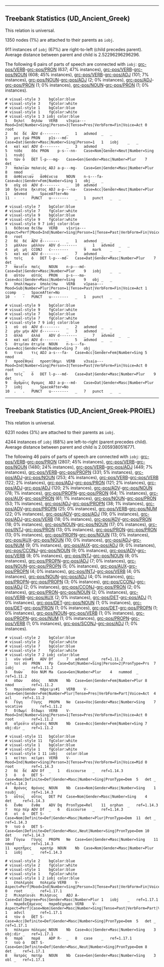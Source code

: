 

--------------------------------------------------------------------------------

## Treebank Statistics (UD_Ancient_Greek)

This relation is universal.

1350 nodes (1%) are attached to their parents as `iobj`.

911 instances of `iobj` (67%) are right-to-left (child precedes parent).
Average distance between parent and child is 2.52296296296296.

The following 6 pairs of parts of speech are connected with `iobj`: [grc-pos/VERB]()-[grc-pos/PRON]() (637; 47% instances), [grc-pos/VERB]()-[grc-pos/NOUN]() (608; 45% instances), [grc-pos/VERB]()-[grc-pos/ADJ]() (101; 7% instances), [grc-pos/NOUN]()-[grc-pos/ADJ]() (2; 0% instances), [grc-pos/ADJ]()-[grc-pos/PRON]() (1; 0% instances), [grc-pos/NOUN]()-[grc-pos/PRON]() (1; 0% instances).


~~~ conllu
# visual-style 3	bgColor:blue
# visual-style 3	fgColor:white
# visual-style 1	bgColor:blue
# visual-style 1	fgColor:white
# visual-style 1 3 iobj	color:blue
1	δηλοῖ	δηλόω	VERB	v3spia---	Mood=Ind|Number=Sing|Person=3|Tense=Pres|VerbForm=Fin|Voice=Act	0	root	_	_
2	δέ	δέ	ADV	d--------	_	1	advmod	_	_
3	μοι	ἐγώ	PRON	p1s---md-	Case=Dat|Gender=Masc|Number=Sing|Person=1	1	iobj	_	_
4	καὶ	καί	ADV	d--------	_	3	advmod	_	_
5	τόδε	ὅδε	PRON	p-s---nn-	Case=Nom|Gender=Neut|Number=Sing	1	nsubj	_	_
6	τῶν	ὁ	DET	l-p---mg-	Case=Gen|Gender=Masc|Number=Plur	7	det	_	_
7	παλαιῶν	παλαιός	ADJ	a-p---mg-	Case=Gen|Gender=Masc|Number=Plur	8	nmod	_	_
8	ἀσθένειαν	ἀσθένεια	NOUN	n-s---fa-	Case=Acc|Gender=Fem|Number=Sing	1	obj	_	_
9	οὐχ	οὐ	ADV	d--------	_	10	advmod	_	_
10	ἥκιστα	ἥκιστος	ADJ	a-p---na-	Case=Acc|Gender=Neut|Number=Plur	1	advmod	_	SpaceAfter=No
11	·	·	PUNCT	u--------	_	1	punct	_	_

~~~


~~~ conllu
# visual-style 7	bgColor:blue
# visual-style 7	fgColor:white
# visual-style 9	bgColor:blue
# visual-style 9	fgColor:white
# visual-style 9 7 iobj	color:blue
1	δέδοικα	δείδω	VERB	v1sria---	Aspect=Perf|Mood=Ind|Number=Sing|Person=1|Tense=Past|VerbForm=Fin|Voice=Act	0	root	_	_
2	δὲ	δέ	ADV	d--------	_	1	advmod	_	_
3	μᾶλλον	μᾶλλον	ADV	d--------	_	1	advmod	_	_
4	μὴ	μή	CCONJ	c--------	_	9	mark	_	_
5	καὶ	καί	ADV	d--------	_	7	advmod	_	_
6	τοῖς	ὁ	DET	l-p---md-	Case=Dat|Gender=Masc|Number=Plur	7	det	_	_
7	παισὶν	παῖς	NOUN	n-p---md-	Case=Dat|Gender=Masc|Number=Plur	9	iobj	_	_
8	αὐτὸν	αὐτός	PRON	p-s---ma-	Case=Acc|Gender=Masc|Number=Sing	9	obj	_	_
9	ὑπολίπωμεν	ὑπολείπω	VERB	v1pasa---	Mood=Sub|Number=Plur|Person=1|Tense=Past|VerbForm=Fin|Voice=Act	1	ccomp	_	SpaceAfter=No
10	·	·	PUNCT	u--------	_	1	punct	_	_

~~~


~~~ conllu
# visual-style 9	bgColor:blue
# visual-style 9	fgColor:white
# visual-style 7	bgColor:blue
# visual-style 7	fgColor:white
# visual-style 7 9 iobj	color:blue
1	οὐ	οὐ	ADV	d--------	_	2	advmod	_	_
2	μὴν	μήν	ADV	d--------	_	3	advmod	_	_
3	ἀλλὰ	ἀλλά	ADV	d--------	_	7	advmod	_	_
4	καὶ	καί	ADV	d--------	_	5	advmod	_	_
5	ἀτιμίαν	ἀτιμία	NOUN	n-s---fa-	Case=Acc|Gender=Fem|Number=Sing	7	obj	_	_
6	τινὰ	τις	ADJ	a-s---fa-	Case=Acc|Gender=Fem|Number=Sing	5	nmod	_	_
7	προσέθηκε	προστίθημι	VERB	v3saia---	Mood=Ind|Number=Sing|Person=3|Tense=Past|VerbForm=Fin|Voice=Act	0	root	_	_
8	τοῖς	ὁ	DET	l-p---md-	Case=Dat|Gender=Masc|Number=Plur	9	det	_	_
9	ἀγάμοις	ἄγαμος	ADJ	a-p---md-	Case=Dat|Gender=Masc|Number=Plur	7	iobj	_	SpaceAfter=No
10	.	.	PUNCT	u--------	_	7	punct	_	_

~~~




--------------------------------------------------------------------------------

## Treebank Statistics (UD_Ancient_Greek-PROIEL)

This relation is universal.

6231 nodes (3%) are attached to their parents as `iobj`.

4244 instances of `iobj` (68%) are left-to-right (parent precedes child).
Average distance between parent and child is 2.0059380516771.

The following 46 pairs of parts of speech are connected with `iobj`: [grc-pos/VERB]()-[grc-pos/PRON]() (2807; 45% instances), [grc-pos/VERB]()-[grc-pos/NOUN]() (1480; 24% instances), [grc-pos/VERB]()-[grc-pos/ADJ]() (449; 7% instances), [grc-pos/VERB]()-[grc-pos/PROPN]() (331; 5% instances), [grc-pos/ADJ]()-[grc-pos/NOUN]() (253; 4% instances), [grc-pos/VERB]()-[grc-pos/VERB]() (122; 2% instances), [grc-pos/ADJ]()-[grc-pos/PRON]() (121; 2% instances), [grc-pos/ADJ]()-[grc-pos/ADJ]() (120; 2% instances), [grc-pos/ADV]()-[grc-pos/NOUN]() (78; 1% instances), [grc-pos/PROPN]()-[grc-pos/PRON]() (64; 1% instances), [grc-pos/AUX]()-[grc-pos/PRON]() (61; 1% instances), [grc-pos/NOUN]()-[grc-pos/PRON]() (53; 1% instances), [grc-pos/ADJ]()-[grc-pos/PROPN]() (38; 1% instances), [grc-pos/ADV]()-[grc-pos/PROPN]() (25; 0% instances), [grc-pos/VERB]()-[grc-pos/NUM]() (22; 0% instances), [grc-pos/ADV]()-[grc-pos/ADJ]() (19; 0% instances), [grc-pos/ADJ]()-[grc-pos/VERB]() (18; 0% instances), [grc-pos/ADV]()-[grc-pos/PRON]() (18; 0% instances), [grc-pos/NOUN]()-[grc-pos/NOUN]() (17; 0% instances), [grc-pos/INTJ]()-[grc-pos/PRON]() (13; 0% instances), [grc-pos/PRON]()-[grc-pos/PRON]() (13; 0% instances), [grc-pos/PROPN]()-[grc-pos/NOUN]() (13; 0% instances), [grc-pos/AUX]()-[grc-pos/NOUN]() (10; 0% instances), [grc-pos/ADJ]()-[grc-pos/NUM]() (9; 0% instances), [grc-pos/AUX]()-[grc-pos/ADJ]() (9; 0% instances), [grc-pos/CCONJ]()-[grc-pos/NOUN]() (9; 0% instances), [grc-pos/ADV]()-[grc-pos/VERB]() (8; 0% instances), [grc-pos/INTJ]()-[grc-pos/NOUN]() (8; 0% instances), [grc-pos/PROPN]()-[grc-pos/ADJ]() (7; 0% instances), [grc-pos/NOUN]()-[grc-pos/PROPN]() (5; 0% instances), [grc-pos/AUX]()-[grc-pos/PROPN]() (4; 0% instances), [grc-pos/INTJ]()-[grc-pos/VERB]() (4; 0% instances), [grc-pos/NOUN]()-[grc-pos/ADJ]() (4; 0% instances), [grc-pos/PROPN]()-[grc-pos/PROPN]() (3; 0% instances), [grc-pos/CCONJ]()-[grc-pos/ADJ]() (2; 0% instances), [grc-pos/CCONJ]()-[grc-pos/PRON]() (2; 0% instances), [grc-pos/PRON]()-[grc-pos/NOUN]() (2; 0% instances), [grc-pos/VERB]()-[grc-pos/AUX]() (2; 0% instances), [grc-pos/DET]()-[grc-pos/ADJ]() (1; 0% instances), [grc-pos/DET]()-[grc-pos/NOUN]() (1; 0% instances), [grc-pos/DET]()-[grc-pos/PRON]() (1; 0% instances), [grc-pos/DET]()-[grc-pos/PROPN]() (1; 0% instances), [grc-pos/NOUN]()-[grc-pos/VERB]() (1; 0% instances), [grc-pos/PROPN]()-[grc-pos/NUM]() (1; 0% instances), [grc-pos/PROPN]()-[grc-pos/VERB]() (1; 0% instances), [grc-pos/SCONJ]()-[grc-pos/ADJ]() (1; 0% instances).


~~~ conllu
# visual-style 2	bgColor:blue
# visual-style 2	fgColor:white
# visual-style 7	bgColor:blue
# visual-style 7	fgColor:white
# visual-style 7 2 iobj	color:blue
1	νῦν	νῦν#1	ADV	Df	_	7	advmod	_	ref=1.11.2
2	τοί	σύ	PRON	Pp	Case=Dat|Number=Sing|Person=2|PronType=Prs	7	iobj	_	ref=1.11.2
3	δυῶν	δύο	NUM	Ma	Case=Gen|Number=Plur	4	nummod	_	ref=1.11.2
4	ὁδῶν	ὁδός	NOUN	Nb	Case=Gen|Gender=Fem|Number=Plur	8	nmod	_	ref=1.11.2
5	παρεουσέων	πάρειμι#1	VERB	V-	Case=Gen|Gender=Fem|Number=Plur|Tense=Pres|VerbForm=Part|Voice=Act	4	acl	_	ref=1.11.2
6	Γύγη	Γύγης	PROPN	Ne	Case=Voc|Gender=Masc|Number=Sing	7	vocative	_	ref=1.11.2
7	δίδωμί	δίδωμι	VERB	V-	Mood=Ind|Number=Sing|Person=1|Tense=Pres|VerbForm=Fin|Voice=Act	0	root	_	ref=1.11.2
8	αἵρεσιν	αἵρεσις	NOUN	Nb	Case=Acc|Gender=Fem|Number=Sing	7	obj:dir	_	ref=1.11.2

~~~


~~~ conllu
# visual-style 11	bgColor:blue
# visual-style 11	fgColor:white
# visual-style 1	bgColor:blue
# visual-style 1	fgColor:white
# visual-style 1 11 iobj	color:blue
1	κεῖται	κεῖμαι	VERB	V-	Mood=Ind|Number=Sing|Person=3|Tense=Pres|VerbForm=Fin|Voice=Mid	0	root	_	ref=1.14.3
2	δὲ	δέ	ADV	Df	_	1	discourse	_	ref=1.14.3
3	ὁ	ὁ	DET	S-	Case=Nom|Definite=Def|Gender=Masc|Number=Sing|PronType=Dem	5	det	_	ref=1.14.3
4	θρόνος	θρόνος	NOUN	Nb	Case=Nom|Gender=Masc|Number=Sing	1	nsubj	_	ref=1.14.3
5	οὗτος	οὗτος	DET	Pd	Case=Nom|Gender=Masc|Number=Sing	4	det	_	ref=1.14.3
6	ἔνθα	ἔνθα	ADV	Dq	PronType=Rel	11	orphan	_	ref=1.14.3
7	περ	πέρ	ADV	Df	_	6	discourse	_	ref=1.14.3
8	οἱ	ὁ	DET	S-	Case=Nom|Definite=Def|Gender=Masc|Number=Plur|PronType=Dem	11	det	_	ref=1.14.3
9	τοῦ	ὁ	DET	S-	Case=Gen|Definite=Def|Gender=Masc,Neut|Number=Sing|PronType=Dem	10	det	_	ref=1.14.3
10	Γύγεω	Γύγης	PROPN	Ne	Case=Gen|Gender=Masc|Number=Sing	11	nmod	_	ref=1.14.3
11	κρητῆρες	κρατήρ	NOUN	Nb	Case=Nom|Gender=Masc|Number=Plur	1	iobj	_	ref=1.14.3

~~~


~~~ conllu
# visual-style 2	bgColor:blue
# visual-style 2	fgColor:white
# visual-style 1	bgColor:blue
# visual-style 1	fgColor:white
# visual-style 1 2 iobj	color:blue
1	ἐπολέμησε	πολεμέω	VERB	V-	Aspect=Perf|Mood=Ind|Number=Sing|Person=3|Tense=Past|VerbForm=Fin|Voice=Act	0	root	_	ref=1.17.1
2	Μιλησίοισι	Μιλήσιος	ADJ	A-	Case=Dat|Degree=Pos|Gender=Masc|Number=Plur	1	iobj	_	ref=1.17.1
3	παραδεξάμενος	παραδέχομαι	VERB	V-	Aspect=Perf|Case=Nom|Gender=Masc|Number=Sing|Tense=Past|VerbForm=Part|Voice=Mid	1	advcl	_	ref=1.17.1
4	τὸν	ὁ	DET	S-	Case=Acc|Definite=Def|Gender=Masc|Number=Sing|PronType=Dem	5	det	_	ref=1.17.1
5	πόλεμον	πόλεμος	NOUN	Nb	Case=Acc|Gender=Masc|Number=Sing	3	obj:dir	_	ref=1.17.1
6	παρὰ	παρά	ADP	R-	_	8	case	_	ref=1.17.1
7	τοῦ	ὁ	DET	S-	Case=Gen|Definite=Def|Gender=Masc,Neut|Number=Sing|PronType=Dem	8	det	_	ref=1.17.1
8	πατρός	πατήρ	NOUN	Nb	Case=Gen|Gender=Masc|Number=Sing	3	obl	_	ref=1.17.1

~~~


